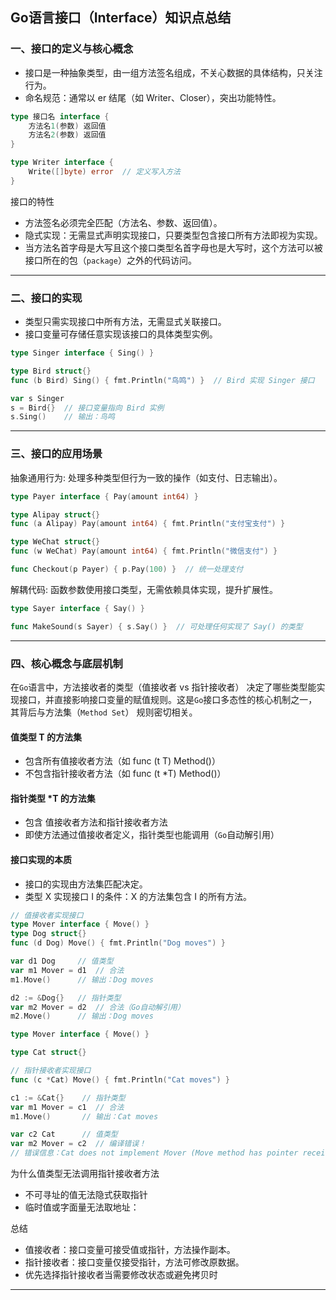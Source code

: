 ## Go语言接口（Interface）知识点总结
### 一、接口的定义与核心概念

- 接口是一种抽象类型，由一组方法签名组成，不关心数据的具体结构，只关注行为。
- 命名规范：通常以 er 结尾（如 Writer、Closer），突出功能特性。
```go
type 接口名 interface {
    方法名1(参数) 返回值
    方法名2(参数) 返回值
}

type Writer interface {
    Write([]byte) error  // 定义写入方法
}
```
接口的特性
- 方法签名必须完全匹配（方法名、参数、返回值）。
- 隐式实现：无需显式声明实现接口，只要类型包含接口所有方法即视为实现。
- 当方法名首字母是大写且这个接口类型名首字母也是大写时，这个方法可以被接口所在的包（`package`）之外的代码访问。
---

### 二、接口的实现
- 类型只需实现接口中所有方法，无需显式关联接口。
- 接口变量可存储任意实现该接口的具体类型实例。
```go
type Singer interface { Sing() }

type Bird struct{}
func (b Bird) Sing() { fmt.Println("鸟鸣") }  // Bird 实现 Singer 接口

var s Singer
s = Bird{}  // 接口变量指向 Bird 实例
s.Sing()    // 输出：鸟鸣
```
---

### 三、接口的应用场景
抽象通用行为: 处理多种类型但行为一致的操作（如支付、日志输出）。

```go
type Payer interface { Pay(amount int64) }

type Alipay struct{}
func (a Alipay) Pay(amount int64) { fmt.Println("支付宝支付") }

type WeChat struct{}
func (w WeChat) Pay(amount int64) { fmt.Println("微信支付") }

func Checkout(p Payer) { p.Pay(100) }  // 统一处理支付
```

解耦代码: 函数参数使用接口类型，无需依赖具体实现，提升扩展性。

```go
type Sayer interface { Say() }

func MakeSound(s Sayer) { s.Say() }  // 可处理任何实现了 Say() 的类型
```
---

### 四、核心概念与底层机制
在`Go`语言中，方法接收者的类型（值接收者 vs 指针接收者） 决定了哪些类型能实现接口，并直接影响接口变量的赋值规则。这是`Go`接口多态性的核心机制之一，其背后与方法集（`Method Set`） 规则密切相关。

#### 值类型 T 的方法集
- 包含所有值接收者方法（如 func (t T) Method()）
- 不包含指针接收者方法（如 func (t *T) Method()）

#### 指针类型 *T 的方法集
- 包含 值接收者方法和指针接收者方法
- 即使方法通过值接收者定义，指针类型也能调用（`Go`自动解引用）

#### 接口实现的本质
- 接口的实现由方法集匹配决定。
- 类型 X 实现接口 I 的条件：X 的方法集包含 I 的所有方法。


```go
// 值接收者实现接口
type Mover interface { Move() }
type Dog struct{}
func (d Dog) Move() { fmt.Println("Dog moves") }

var d1 Dog     // 值类型
var m1 Mover = d1  // 合法
m1.Move()      // 输出：Dog moves

d2 := &Dog{}   // 指针类型
var m2 Mover = d2  // 合法（Go自动解引用）
m2.Move()      // 输出：Dog moves
```

```go
type Mover interface { Move() }

type Cat struct{}

// 指针接收者实现接口
func (c *Cat) Move() { fmt.Println("Cat moves") }

c1 := &Cat{}    // 指针类型
var m1 Mover = c1  // 合法
m1.Move()       // 输出：Cat moves

var c2 Cat      // 值类型
var m2 Mover = c2  // 编译错误！
// 错误信息：Cat does not implement Mover (Move method has pointer receiver)
```

为什么值类型无法调用指针接收者方法
- 不可寻址的值无法隐式获取指针
- 临时值或字面量无法取地址：

总结
- 值接收者：接口变量可接受值或指针，方法操作副本。
- 指针接收者：接口变量仅接受指针，方法可修改原数据。
- 优先选择指针接收者当需要修改状态或避免拷贝时
---
